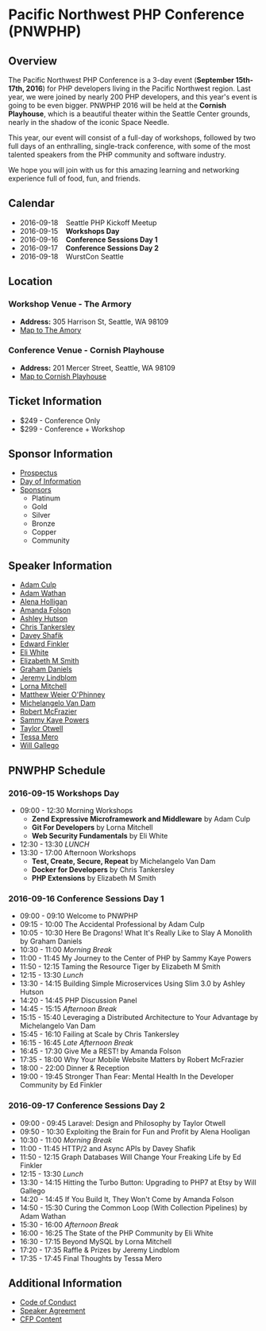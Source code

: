 # Pacific Northwest PHP Conference (PNWPHP)

## Overview

The Pacific Northwest PHP Conference is a 3-day event (**September 15th-17th, 2016**) for PHP developers living in the Pacific Northwest region. Last year, we were joined by nearly 200 PHP developers, and this year's event is going to be even bigger. PNWPHP 2016 will be held at the **Cornish Playhouse**, which is a beautiful theater within the Seattle Center grounds, nearly in the shadow of the iconic Space Needle.

This year, our event will consist of a full-day of workshops, followed by two full days of an enthralling, single-track conference, with some of the most talented speakers from the PHP community and software industry.

We hope you will join with us for this amazing learning and networking experience full of food, fun, and friends.

## Calendar

* 2016-09-18 &nbsp;&nbsp; Seattle PHP Kickoff Meetup
* 2016-09-15 &nbsp;&nbsp; **Workshops Day**
* 2016-09-16 &nbsp;&nbsp; **Conference Sessions Day 1**
* 2016-09-17 &nbsp;&nbsp; **Conference Sessions Day 2**
* 2016-09-18 &nbsp;&nbsp; WurstCon Seattle


## Location

### Workshop Venue - The Armory

* __Address:__ 
 	305 Harrison St, Seattle, WA 98109
* [Map to The Amory](https://www.google.com/maps/place/Armory,+305+Harrison+St,+Seattle,+WA+98109/)

### Conference Venue - Cornish Playhouse

* __Address:__
    201 Mercer Street, Seattle, WA 98109
* [Map to Cornish Playhouse](https://www.google.com/maps/place/201+Mercer+St,+Seattle,+WA+98109/)    

## Ticket Information

* $249 - Conference Only
* $299 - Conference + Workshop

## Sponsor Information

* [Prospectus](sponsors/prospectus.pdf)
* [Day of Information](sponsors/day-of.md)
* [Sponsors](sponsors/README.md)
  - Platinum
  - Gold
  - Silver
  - Bronze
  - Copper
  - Community

## Speaker Information

* [Adam Culp](speakers/adam-culp.md)
* [Adam Wathan](speakers/adam-wathan.md)
* [Alena Holligan](speakers/alena-holligan.md)
* [Amanda Folson](speakers/amanda-folson.md)
* [Ashley Hutson](speakers/ashley-hutson.md)
* [Chris Tankersley](speakers/chris-tankersley.md)
* [Davey Shafik](speakers/davey-shafik.md)
* [Edward Finkler](speakers/edward-finkler.md)
* [Eli White](speakers/eli-white.md)
* [Elizabeth M Smith](speakers/elizabeth-m-smith.md)
* [Graham Daniels](speakers/graham-daniels.md)
* [Jeremy Lindblom](speakers/jeremy-lindblom.md)
* [Lorna Mitchell](speakers/lorna-mithchell.md)
* [Matthew Weier O'Phinney](speakers/matthew-weier-o-phinney.md)
* [Michelangelo Van Dam](speakers/michelangelo-van-dam.md)
* [Robert McFrazier](speakers/robert-mcfrazier.md)
* [Sammy Kaye Powers](speakers/sammy-kaye-powers.md)
* [Taylor Otwell](speakers/taylor-otwell.md)
* [Tessa Mero](speakers/tessa-mero.md)
* [Will Gallego](speakers/will-gallego.md)

## PNWPHP Schedule

### 2016-09-15 Workshops Day
* 09:00 - 12:30 Morning Workshops
  - **Zend Expressive Microframework and Middleware** by Adam Culp
  - **Git For Developers** by Lorna Mitchell
  - **Web Security Fundamentals** by Eli White
* 12:30 - 13:30 *LUNCH*
* 13:30 - 17:00 Afternoon Workshops 
  - **Test, Create, Secure, Repeat** by Michelangelo Van Dam
  - **Docker for Developers** by Chris Tankersley
  - **PHP Extensions** by Elizabeth M Smith 

### 2016-09-16 Conference Sessions Day 1
* 09:00 - 09:10 Welcome to PNWPHP
* 09:15 - 10:00 The Accidental Professional by Adam Culp
* 10:05 - 10:30 Here Be Dragons! What It's Really Like to Slay A Monolith by Graham Daniels
* 10:30 - 11:00 *Morning Break*
* 11:00 - 11:45 My Journey to the Center of PHP by Sammy Kaye Powers
* 11:50 - 12:15 Taming the Resource Tiger by Elizabeth M Smith
* 12:15 - 13:30 *Lunch*
* 13:30 - 14:15 Building Simple Microservices Using Slim 3.0 by Ashley Hutson
* 14:20 - 14:45 PHP Discussion Panel 
* 14:45 - 15:15 *Afternoon Break*
* 15:15 - 15:40 Leveraging a Distributed Architecture to Your Advantage by Michelangelo Van Dam
* 15:45 - 16:10 Failing at Scale by Chris Tankersley
* 16:15 - 16:45 *Late Afternoon Break*
* 16:45 - 17:30 Give Me a REST! by Amanda Folson
* 17:35 - 18:00 Why Your Mobile Website Matters by Robert McFrazier
* 18:00 - 22:00 Dinner &amp; Reception
* 19:00 - 19:45 Stronger Than Fear: Mental Health In the Developer Community by Ed Finkler


### 2016-09-17 Conference Sessions Day 2
* 09:00 - 09:45 Laravel: Design and Philosophy by Taylor Otwell
* 09:50 - 10:30 Exploiting the Brain for Fun and Profit by Alena Hooligan
* 10:30 - 11:00 *Morning Break*
* 11:00 - 11:45 HTTP/2 and Async APIs by Davey Shafik
* 11:50 - 12:15 Graph Databases Will Change Your Freaking Life by Ed Finkler
* 12:15 - 13:30 *Lunch*
* 13:30 - 14:15 Hitting the Turbo Button: Upgrading to PHP7 at Etsy by Will Gallego
* 14:20 - 14:45 If You Build It, They Won't Come by Amanda Folson
* 14:50 - 15:30 Curing the Common Loop (With Collection Pipelines) by Adam Wathan
* 15:30 - 16:00 *Afternoon Break*
* 16:00 - 16:25 The State of the PHP Community by Eli White
* 16:30 - 17:15 Beyond MySQL by Lorna Mitchell
* 17:20 - 17:35 Raffle & Prizes by Jeremy Lindblom
* 17:35 - 17:45 Final Thoughts by Tessa Mero

## Additional Information


* [Code of Conduct](code-of-conduct.md)
* [Speaker Agreement](cfp-content.md#speaker-agreement)
* [CFP Content](cfp-content.md)

